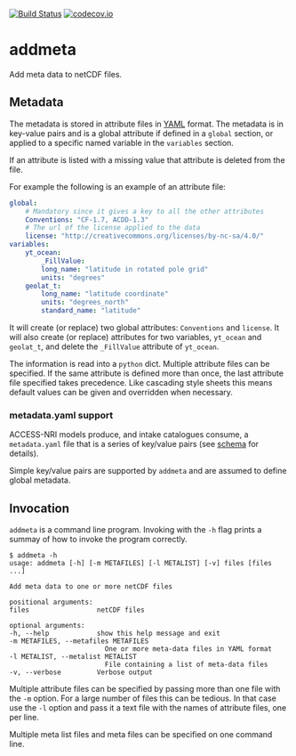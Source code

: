 [![Build Status](https://travis-ci.org/coecms/addmeta.svg?branch=master)](https://travis-ci.org/coecms/addmeta)
[![codecov.io](https://codecov.io/github/coecms/addmeta/coverage.svg?branch=master)](https://codecov.io/github/coecms/addmeta?branch=master)

# addmeta

Add meta data to netCDF files.

## Metadata

The metadata is stored in attribute files in [YAML](https://yaml.org) format. 
The metadata is in key-value pairs and is a global attribute if defined in a 
`global` section, or applied to a specific named variable in the `variables` 
section. 

If an attribute is listed with a missing value that attribute is deleted from the file.

For example the following is an example of an attribute file:
```yaml
global:
    # Mandatory since it gives a key to all the other attributes
    Conventions: "CF-1.7, ACDD-1.3"
    # The url of the license applied to the data
    license: "http://creativecommons.org/licenses/by-nc-sa/4.0/"
variables:
    yt_ocean:
        _FillValue:
        long_name: "latitude in rotated pole grid"
        units: "degrees"
    geolat_t:
        long_name: "latitude coordinate"
        units: "degrees_north"
        standard_name: "latitude"
```
It will create (or replace) two global attributes: `Conventions` and `license`.
It will also create (or replace) attributes for two variables, `yt_ocean` and
`geolat_t`, and delete the `_FillValue` attribute of `yt_ocean`.

The information is read into a `python` dict. Multiple attribute files can be
specified. If the same attribute is defined more than once, the last attribute
file specified takes precedence. Like cascading style sheets this means default
values can be given and overridden when necessary. 

### metadata.yaml support

ACCESS-NRI models produce, and intake catalogues consume, a `metadata.yaml` file
that is a series of key/value pairs (see 
[schema](https://github.com/ACCESS-NRI/schema/tree/main/au.org.access-nri/model/output/experiment-metadata) 
for details).

Simple key/value pairs are supported by `addmeta` and are assumed to define global
metadata.


## Invocation

`addmeta` is a command line program. Invoking with the `-h` flag prints
a summay of how to invoke the program correctly.

    $ addmeta -h
    usage: addmeta [-h] [-m METAFILES] [-l METALIST] [-v] files [files ...]

    Add meta data to one or more netCDF files

    positional arguments:
    files                 netCDF files

    optional arguments:
    -h, --help            show this help message and exit
    -m METAFILES, --metafiles METAFILES
                            One or more meta-data files in YAML format
    -l METALIST, --metalist METALIST
                            File containing a list of meta-data files
    -v, --verbose         Verbose output

Multiple attribute files can be specified by passing more than one file with
the `-m` option. For a large number of files this can be tedious. In that case
use the `-l` option and pass it a text file with the names of attribute files,
one per line.

Multiple meta list files and meta files can be specified on one command line.

